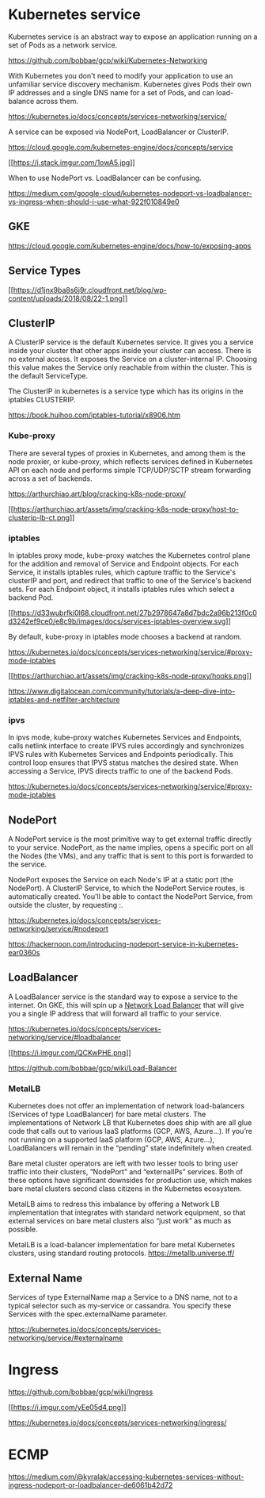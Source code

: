 # Kubernetes  service

Kubernetes service is an abstract way to expose an application running on a set of Pods as a network service.

https://github.com/bobbae/gcp/wiki/Kubernetes-Networking

With Kubernetes you don't need to modify your application to use an unfamiliar service discovery mechanism. Kubernetes gives Pods their own IP addresses and a single DNS name for a set of Pods, and can load-balance across them.

https://kubernetes.io/docs/concepts/services-networking/service/

A service can be exposed via NodePort, LoadBalancer or ClusterIP.

https://cloud.google.com/kubernetes-engine/docs/concepts/service

[[https://i.stack.imgur.com/1owA5.jpg]]

When to use NodePort vs. LoadBalancer  can be confusing. 

https://medium.com/google-cloud/kubernetes-nodeport-vs-loadbalancer-vs-ingress-when-should-i-use-what-922f010849e0

## GKE

https://cloud.google.com/kubernetes-engine/docs/how-to/exposing-apps

## Service Types

[[https://d1jnx9ba8s6j9r.cloudfront.net/blog/wp-content/uploads/2018/08/22-1.png]]

## ClusterIP

A ClusterIP service is the default Kubernetes service. It gives you a service inside your cluster that other apps inside your cluster can access. There is no external access. It exposes the Service on a cluster-internal IP. Choosing this value makes the Service only reachable from within the cluster. This is the default ServiceType.

The ClusterIP in kubernetes is a service type which has its origins in the iptables CLUSTERIP.  

https://book.huihoo.com/iptables-tutorial/x8906.htm

### Kube-proxy

There are several types of proxies in Kubernetes, and among them is the node proxier, or kube-proxy, which reflects services defined in Kubernetes API on each node and performs simple TCP/UDP/SCTP stream forwarding across a set of backends.

https://arthurchiao.art/blog/cracking-k8s-node-proxy/

[[https://arthurchiao.art/assets/img/cracking-k8s-node-proxy/host-to-clusterip-lb-ct.png]]

### iptables

In iptables proxy mode, kube-proxy watches  the Kubernetes control plane for the addition and removal of Service and Endpoint objects. For each Service, it installs iptables rules, which capture traffic to the Service's clusterIP and port, and redirect that traffic to one of the Service's backend sets. For each Endpoint object, it installs iptables rules which select a backend Pod.

[[https://d33wubrfki0l68.cloudfront.net/27b2978647a8d7bdc2a96b213f0c0d3242ef9ce0/e8c9b/images/docs/services-iptables-overview.svg]]

By default, kube-proxy in iptables mode chooses a backend at random.

https://kubernetes.io/docs/concepts/services-networking/service/#proxy-mode-iptables

[[https://arthurchiao.art/assets/img/cracking-k8s-node-proxy/hooks.png]]

https://www.digitalocean.com/community/tutorials/a-deep-dive-into-iptables-and-netfilter-architecture

### ipvs

In ipvs mode, kube-proxy watches Kubernetes Services and Endpoints, calls netlink interface to create IPVS rules accordingly and synchronizes IPVS rules with Kubernetes Services and Endpoints periodically. This control loop ensures that IPVS status matches the desired state. When accessing a Service, IPVS directs traffic to one of the backend Pods.

https://kubernetes.io/docs/concepts/services-networking/service/#proxy-mode-iptables

## NodePort

A NodePort service is the most primitive way to get external traffic directly to your service. NodePort, as the name implies, opens a specific port on all the Nodes (the VMs), and any traffic that is sent to this port is forwarded to the service.

NodePort exposes the Service on each Node's IP at a static port (the NodePort). A ClusterIP Service, to which the NodePort Service routes, is automatically created. You'll be able to contact the NodePort Service, from outside the cluster, by requesting <NodeIP>:<NodePort>.

https://kubernetes.io/docs/concepts/services-networking/service/#nodeport



https://hackernoon.com/introducing-nodeport-service-in-kubernetes-ear0360s

## LoadBalancer

A LoadBalancer service is the standard way to expose a service to the internet. On GKE, this will spin up a [Network Load Balancer](https://cloud.google.com/compute/docs/load-balancing/network/) that will give you a single IP address that will forward all traffic to your service.

https://kubernetes.io/docs/concepts/services-networking/service/#loadbalancer

[[https://i.imgur.com/QCKwPHE.png]]

https://github.com/bobbae/gcp/wiki/Load-Balancer

### MetalLB

Kubernetes does not offer an implementation of network load-balancers (Services of type LoadBalancer) for bare metal clusters. The implementations of Network LB that Kubernetes does ship with are all glue code that calls out to various IaaS platforms (GCP, AWS, Azure…). If you’re not running on a supported IaaS platform (GCP, AWS, Azure…), LoadBalancers will remain in the “pending” state indefinitely when created.

Bare metal cluster operators are left with two lesser tools to bring user traffic into their clusters, “NodePort” and “externalIPs” services. Both of these options have significant downsides for production use, which makes bare metal clusters second class citizens in the Kubernetes ecosystem.

MetalLB aims to redress this imbalance by offering a Network LB implementation that integrates with standard network equipment, so that external services on bare metal clusters also “just work” as much as possible.

MetalLB is a load-balancer implementation for bare metal Kubernetes clusters, using standard routing protocols.
https://metallb.universe.tf/

## External Name

Services of type ExternalName map a Service to a DNS name, not to a typical selector such as my-service or cassandra. You specify these Services with the spec.externalName parameter.

https://kubernetes.io/docs/concepts/services-networking/service/#externalname

# Ingress

https://github.com/bobbae/gcp/wiki/Ingress

[[https://i.imgur.com/yEe05d4.png]]

https://kubernetes.io/docs/concepts/services-networking/ingress/

# ECMP

https://medium.com/@kyralak/accessing-kubernetes-services-without-ingress-nodeport-or-loadbalancer-de6061b42d72